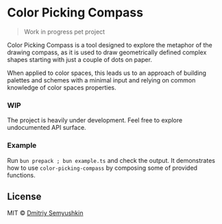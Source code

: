 # Color Picking Compass

> Work in progress pet project

Color Picking Compass is a tool designed to explore the metaphor of the drawing compass, as it is used to draw
geometrically defined complex shapes starting with just a couple of dots on paper.

When applied to color spaces, this leads us to an approach of building palettes and schemes with a minimal input and
relying on common knowledge of color spaces properties.

### WIP

The project is heavily under development. Feel free to explore undocumented API surface.

### Example

Run `bun prepack ; bun example.ts` and check the output. It demonstrates how to use `color-picking-compass` by composing
some of provided functions.

## License

MIT © [Dmitriy Semyushkin](https://devg.ru)
